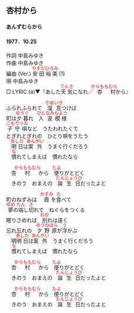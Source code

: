 <style type="text/css">
	ruby{
	    ruby-position: over;
	}
	ruby > rt{font-size: 12px;color:red;}
	p{font:16px;font-size: '楷体'}
</style>
## 杏村から
#### あんずむらから
#### 1977．10.25
  

作詞        中島みゆき  
作曲        中島みゆき  
編曲 (Ver.) <ruby><rb>安田</rb><rp>(</rp><rt>やすだ</rt><rp>)</rp></ruby><ruby><rb>裕美</rb><rp>(</rp><rt>ひろみ</rt><rp>)</rp></ruby> (1)  
唄          中島みゆき  
□ LYRIC (a)▼『あした<ruby><rb>天気</rb><rp>(</rp><rt>てんき</rt><rp>)</rp></ruby>になれ／<ruby><rb>杏</rb><rp>(</rp><rt>からもも</rt><rp>)</rp></ruby><ruby><rb>村</rb><rp>(</rp><rt>むら</rt><rp>)</rp></ruby>から』　　
  
ふられふられて　<ruby><rb>溜息</rb><rp>(</rp><rt>かめいき</rt><rp>)</rp></ruby>つけば  
町は<ruby><rb>夕暮</rb><rp>(</rp><rt>ゆうぐ</rt><rp>)</rp></ruby>れ　<ruby><rb>人</rb><rp>(</rp><rt>ひと</rt><rp>)</rp></ruby><ruby><rb>波</rb><rp>(</rp><rt>なみ</rt><rp>)</rp></ruby><ruby><rb>模様</rb><rp>(</rp><rt>もよう</rt><rp>)</rp></ruby>  
<ruby><rb>子守唄</rb><rp>(</rp><rt>こもりうた</rt><rp>)</rp></ruby>など　うたわれたくて  
とぎれとぎれの　ひとり唄をうたう  
　<ruby><rb>明日</rb><rp>(</rp><rt>あした</rt><rp>)</rp></ruby>は<ruby><rb>案外</rb><rp>(</rp><rt>あんがい</rt><rp>)</rp></ruby>　うまく行くだろう  
　<ruby><rb>慣</rb><rp>(</rp><rt>な</rt><rp>)</rp></ruby>れてしまえば　慣れたなら  
  
　杏<ruby><rb>村</rb><rp>(</rp><rt>からももむら</rt><rp>)</rp></ruby>から　<ruby><rb>便</rb><rp>(</rp><rt>たよ</rt><rp>)</rp></ruby>りがとどく  
　きのう　おまえの　<ruby><rb>誕生日</rb><rp>(</rp><rt>たんじょうび</rt><rp>)</rp></ruby>だったよと  
  
町のねずみは　<ruby><rb>霞</rb><rp>(</rp><rt>かすみ</rt><rp>)</rp></ruby>を<ruby><rb>食</rb><rp>(</rp><rt>た</rt><rp>)</rp></ruby>べて  
<ruby><rb>夢</rb><rp>(</rp><rt>ゆめ</rt><rp>)</rp></ruby>の<ruby><rb>端</rb><rp>(</rp><rt>たん</rt><rp>)</rp></ruby>し<ruby><rb>切</rb><rp>(</rp><rt>き</rt><rp>)</rp></ruby>れで　ねぐらをつくる  
眠りさめれば　<ruby><rb>別</rb><rp>(</rp><rt>わか</rt><rp>)</rp></ruby>れは遠く  
忘れ忘れの　<ruby><rb>夕野原</rb><rp>(</rp><rt>ゆうのはら</rt><rp>)</rp></ruby>が<ruby><rb>浮</rb><rp>(</rp><rt>う</rt><rp>)</rp></ruby>かぶ  
　明<ruby><rb>明日</rb><rp>(</rp><rt>あした</rt><rp>)</rp></ruby>は<ruby><rb>案外</rb><rp>(</rp><rt>あんがい</rt><rp>)</rp></ruby>　うまく行くだろう  
　<ruby><rb>慣</rb><rp>(</rp><rt>な</rt><rp>)</rp></ruby>れてしまえば　慣れたなら  
  
　杏<ruby><rb>村</rb><rp>(</rp><rt>からももむら</rt><rp>)</rp></ruby>から　<ruby><rb>便</rb><rp>(</rp><rt>たよ</rt><rp>)</rp></ruby>りがとどく  
　きのう　おまえの　<ruby><rb>誕生日</rb><rp>(</rp><rt>たんじょうび</rt><rp>)</rp></ruby>だったよと   
  
　杏<ruby><rb>村</rb><rp>(</rp><rt>からももむら</rt><rp>)</rp></ruby>から　<ruby><rb>便</rb><rp>(</rp><rt>たよ</rt><rp>)</rp></ruby>りがとどく  
　きのう　おまえの　<ruby><rb>誕生日</rb><rp>(</rp><rt>たんじょうび</rt><rp>)</rp></ruby>だったよと  
